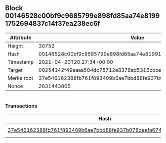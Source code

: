 ## Block 00146528c00bf9c9685799e898fd85aa74e81991752694837c14f37ea238ec6f

Attribute | Value
--- | ---
Height | 30752
Hash | 00146528c00bf9c9685799e898fd85aa74e81991752694837c14f37ea238ec6f
Timestamp | 2021-04-20T20:27:34+00:00
Target | 00254142f49eaaa504dc75712e8378ad5316cbcead634704b3734b6271167cc4
Merke root | 37e546162388fb761f893409b6ae7bbd88fe937b078deefa674715ab7d19b41c
Nonce | 2831443805

```

```

### Transactions

Hash | Amount
--- | ---
[37e546162388fb761f893409b6ae7bbd88fe937b078deefa674715ab7d19b41c](37e546162388fb761f893409b6ae7bbd88fe937b078deefa674715ab7d19b41c.md) | 10.00000000 SKEPTI 
